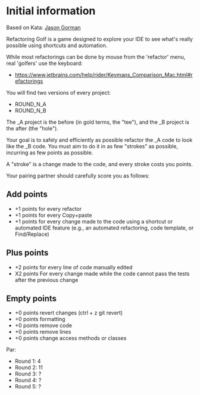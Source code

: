 # Initial information
Based on Kata: 
[Jason Gorman](http://codemanship.co.uk/parlezuml/blog/?postid=1360)

Refactoring Golf is a game designed to explore your IDE to see what's really possible using shortcuts and automation.

While most refactorings can be done by mouse from the 'refactor' menu, real 'golfers' use the keyboard:
- https://www.jetbrains.com/help/rider/Keymaps_Comparison_Mac.html#refactorings

You will find two versions of every project:
- ROUND_N_A
- ROUND_N_B

The _A project is the before (in gold terms, the "tee"), and the _B project is the after (the "hole").

Your goal is to safely and efficiently as possible refactor the _A code to look like the _B code. You must aim to do it in as few "strokes" as possible, incurring as few points as possible.

A "stroke" is a change made to the code, and every stroke costs you points.

Your pairing partner should carefully score you as follows:

## Add points
- +1 points for every refactor
- +1 points for every Copy+paste
- +1 points for every change made to the code using a shortcut or automated IDE feature (e.g., an automated refactoring, code template, or Find/Replace)

## Plus points
- +2 points for every line of code manually edited
- X2 points For every change made while the code cannot pass the tests after the previous change

## Empty points
- +0 points revert changes (ctrl + z git revert)
- +0 points formatting
- +0 points remove code
- +0 points remove lines
- +0 points change access methods or classes

Par:
- Round 1: 4
- Round 2: 11
- Round 3: ?
- Round 4: ?
- Round 5: ?
